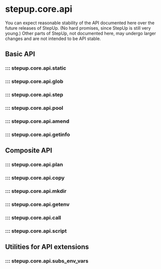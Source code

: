 # stepup.core.api

You can expect reasonable stability of the API documented here over the future releases of StepUp.
(No hard promises, since StepUp is still very young.)
Other parts of StepUp, not documented here,
may undergo larger changes and are not intended to be API stable.

## Basic API

### ::: stepup.core.api.static

### ::: stepup.core.api.glob

### ::: stepup.core.api.step

### ::: stepup.core.api.pool

### ::: stepup.core.api.amend

### ::: stepup.core.api.getinfo

## Composite API

### ::: stepup.core.api.plan

### ::: stepup.core.api.copy

### ::: stepup.core.api.mkdir

### ::: stepup.core.api.getenv

### ::: stepup.core.api.call

### ::: stepup.core.api.script

## Utilities for API extensions

### ::: stepup.core.api.subs_env_vars
